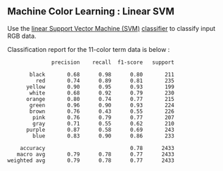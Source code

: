 
## Machine Color Learning : Linear SVM

Use the [linear Support Vector Machine (SVM)](https://scikit-learn.org/stable/modules/svm.html) [classifier](https://scikit-learn.org/dev/modules/generated/sklearn.svm.LinearSVC.html) to classify input RGB data.

Classification report for the 11-color term data is below :

```
              precision    recall  f1-score   support

       black       0.68      0.98      0.80       211
         red       0.74      0.89      0.81       235
      yellow       0.90      0.95      0.93       199
       white       0.68      0.92      0.79       230
      orange       0.80      0.74      0.77       215
       green       0.96      0.90      0.93       224
       brown       0.76      0.43      0.55       226
        pink       0.76      0.79      0.77       207
        gray       0.71      0.55      0.62       210
      purple       0.87      0.58      0.69       243
        blue       0.83      0.90      0.86       233

    accuracy                           0.78      2433
   macro avg       0.79      0.78      0.77      2433
weighted avg       0.79      0.78      0.77      2433
```
